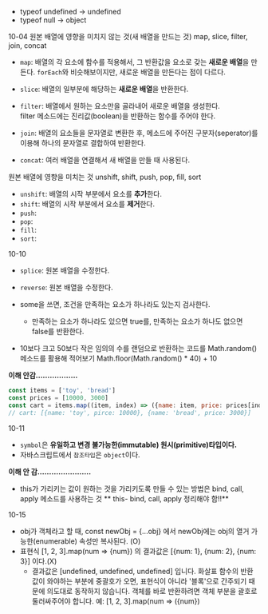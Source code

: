 
* typeof undefined -> undefined
* typeof null -> object


10-04
원본 배열에 영향을 미치지 않는 것(새 배열을 만드는 것)
map, slice, filter, join, concat

* `map`: 배열의 각 요소에 함수를 적용해서, 그 반환값을 요소로 갖는 **새로운 배열**을 만든다.
`forEach`와 비슷해보이지만, 새로운 배열을 만든다는 점이 다르다.

* `slice`: 배열의 일부분에 해당하는 **새로운 배열**을 반환한다.
* `filter`: 배열에서 원하는 요소만을 골라내어 새로운 배열을 생성한다.<br>
filter 메소드에는 진리값(boolean)을 반환하는 함수를 주어야 한다. 
* `join`: 배열의 요소들을 문자열로 변환한 후, 메소드에 주어진 구분자(seperator)를 이용해 하나의 문자열로 결합하여 반환한다.
* `concat`: 여러 배열을 연결해서 새 배열을 만들 때 사용된다.


원본 배열에 영향을 미치는 것
unshift, shift, push, pop, fill, sort

* `unshift`: 배열의 시작 부분에서 요소를 **추가**한다.
* `shift`: 배열의 시작 부분에서 요소를 **제거**한다.
* `push`: 
* `pop`:
* `fill`:
* `sort`: 



10-10
- `splice`: 원본 배열을 수정한다.
- `reverse`: 원본 배열을 수정한다.


- some을 쓰면, 조건을 만족하는 요소가 하나라도 있는지 검사한다.
  - 만족하는 요소가 하나라도 있으면 true를, 만족하는 요소가 하나도 없으면 false를 반환한다.
  
* 10보다 크고 50보다 작은 임의의 수를 랜덤으로 반환하는 코드를 Math.random() 메소드를 활용해 적어보기 
Math.floor(Math.random() * 40) + 10 



**이해 안감..................**
```js
const items = ['toy', 'bread']
const prices = [10000, 3000]
const cart = items.map((item, index) => ({name: item, price: prices[index]}));
// cart: [{name: 'toy', pirce: 10000}, {name: 'bread', price: 3000}]
```




10-11
- `symbol`은 **유일하고 변경 불가능한(immutable) 원시(primitive)타입이다.**
- 자바스크립트에서 `참조타입`은 `object`이다.


**이해 안 감.......................**
* this가 가리키는 값이 원하는 것을 가리키도록 만들 수 있는 방법은 bind, call, apply 메소드를 사용하는 것
** this- bind, call, apply 정리해야 함!!**

10-15
- obj가 객체라고 할 때, const newObj = {...obj} 에서 newObj에는 obj의 열거 가능한(enumerable) 속성만 복사된다. (O)
- 표현식 [1, 2, 3].map(num => {num}) 의 결과값은 [{num: 1}, {num: 2}, {num: 3}] 이다.(X)
  - 결과값은 [undefined, undefined, undefined] 입니다. 화살표 함수의 반환값이 와야하는 부분에 중괄호가 오면, 표현식이 아니라 '블록'으로 간주되기 때문에 의도대로 동작하지 않습니다. 객체를 바로 반환하려면 객체 부분을 괄호로 둘러싸주어야 합니다. 예: [1, 2, 3].map(num => ({num})
  


